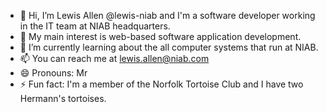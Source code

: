 - 👋 Hi, I’m Lewis Allen @lewis-niab and I'm a software developer working in the IT team at NIAB headquarters.
- 👀 My main interest is web-based software application development.
- 🌱 I’m currently learning about the all computer systems that run at NIAB.
- 📫 You can reach me at lewis.allen@niab.com
- 😄 Pronouns: Mr
- ⚡ Fun fact: I'm a member of the Norfolk Tortoise Club and I have two Hermann's tortoises.

<!---
lewis-niab/lewis-niab is a ✨ special ✨ repository because its `README.md` (this file) appears on your GitHub profile.
You can click the Preview link to take a look at your changes.
--->
